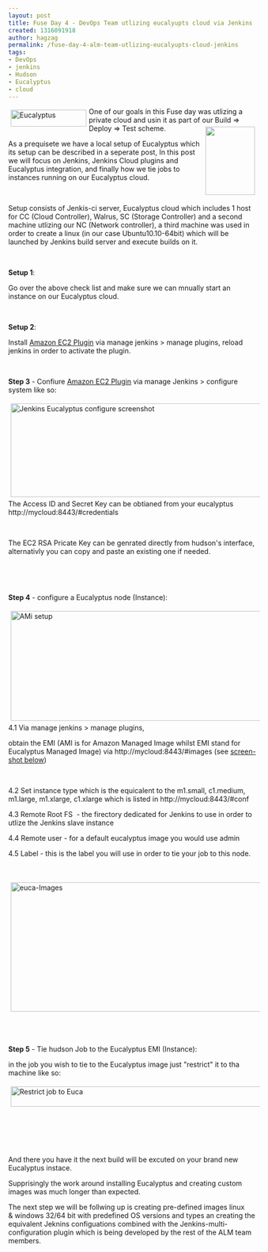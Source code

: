 ```yaml
---
layout: post
title: Fuse Day 4 - DevOps Team utlizing eucalyupts cloud via Jenkins
created: 1316091918
author: hagzag
permalink: /fuse-day-4-alm-team-utlizing-eucalyupts-cloud-jenkins
tags:
- DevOps
- jenkins
- Hudson
- Eucalyptus
- cloud
---
```

<p><img vspace="5" hspace="5" border="0" align="left" style="width: 153px; height: 34px;" alt="Eucalyptus" src="/files/upload/29/EucalyptusLogoText-300px_270x60.png" />One of our goals in this Fuse day was utlizing a private cloud and usin it as part of our Build =&gt; Deploy =&gt; Test <img width="100" vspace="5" hspace="5" height="138" border="0" align="right" src="/files/upload/29/jenkins.png" alt="" />scheme.</p>
<p>As a prequisete we have a local setup of Eucalyptus which its setup can be described in a seperate post, In this post we will focus on Jenkins, Jenkins Cloud plugins and Eucalyptus integration, and finally how we tie jobs to instances running on our Eucalyptus cloud.</p>
<p>&nbsp;</p>
<p>Setup consists of Jenkis-ci server, Eucalyptus cloud which includes 1 host for CC (Cloud Controller), Walrus, SC (Storage Controller)&nbsp;and a second machine utlizing our NC (Network controller), a third machine was used in order to create a linux (in our case Ubuntu10.10-64bit) which will be launched by Jenkins build server and execute builds on it.</p>
<p>&nbsp;</p>
<p><strong>Setup 1</strong>:</p>
<p>Go over the above check list and make sure we can mnually start an instance on our Eucalyptus cloud.</p>
<p>&nbsp;</p>
<p><strong>Setup 2</strong>:</p>
<p>Install <a href="https://wiki.jenkins-ci.org/display/JENKINS/Amazon+EC2+Plugin">Amazon EC2 Plugin</a> via manage jenkins &gt;&nbsp;manage plugins, reload jenkins in order to activate the plugin.</p>
<p>&nbsp;</p>
<p><strong>Step 3</strong> - Confiure <a href="https://wiki.jenkins-ci.org/display/JENKINS/Amazon+EC2+Plugin">Amazon EC2 Plugin</a> via manage Jenkins &gt; configure system like so:</p>
<p><img width="639" vspace="5" hspace="5" height="189" border="0" align="left" alt="Jenkins Eucalyptus configure screenshot" src="/files/upload/29/Cloud-Euca-Jenkins.png" />The Access ID and Secret Key can be obtianed from your eucalyptus http://mycloud:8443/#credentials</p>
<p>&nbsp;</p>
<p>The EC2 RSA Pricate Key can be genrated directly from hudson's interface, alternativly you can copy and paste an existing one if needed.</p>
<p>&nbsp;</p>
<p>&nbsp;</p>
<p><strong>Step 4</strong> - configure a Eucalyptus node (Instance):</p>
<p><img width="639" vspace="5" hspace="5" height="222" border="0" align="left" alt="AMi setup" src="/files/upload/29/AMI-Setup.png" />4.1 Via manage jenkins &gt;&nbsp;manage plugins,</p>
<p>obtain the EMI (AMI is for Amazon Managed Image whilst EMI stand for Eucalyptus Managed Image) via http://mycloud:8443/#images (see <a href="#images">screen-shot below</a>)</p>
<p>&nbsp;</p>
<p>4.2 Set instance type which is the equicalent to the m1.small, c1.medium, m1.large, m1.xlarge, c1.xlarge which is listed in http://mycloud:8443/#conf</p>
<p>4.3 Remote Root FS&nbsp; - the firectory dedicated for Jenkins to use in order to utlize the Jenkins slave instance</p>
<p>4.4 Remote user - for a default eucalyptus image you would use admin</p>
<p>4.5 Label - this is the label you will use in order to tie your job to this node.</p>
<p>&nbsp;</p>
<p><a name="images"><img width="639" vspace="5" hspace="5" height="261" border="0" align="left" alt="euca-Images" src="/files/upload/29/Screenshot_0.png" /></a></p>
<p>&nbsp;</p>
<p>&nbsp;</p>
<p><strong>Step 5</strong> - Tie hudson Job to the Eucalyptus EMI (Instance):</p>
<p>in the job you wish to tie to the Eucalyptus image just &quot;restrict&quot; it to tha machine like so:</p>
<p><img width="634" vspace="5" hspace="5" height="41" border="0" align="left" src="/files/upload/29/Restrict.png" alt="Restrict job to Euca" /></p>
<p>&nbsp;</p>
<p>&nbsp;</p>
<p>&nbsp;</p>
<p>And there you have it the next build will be excuted on your brand new Eucalyptus instace.</p>
<p>Supprisingly the work around installing Eucalyptus and creating custom images was much longer than expected.</p>
<p>The next step we will be follwing up is creating pre-defined images  linux &amp;&nbsp;windows 32/64 bit with predefined OS versions and types an  creating the equivalent Jeknins configuations combined with the  Jenkins-multi-configuration plugin which is being developed by the rest  of the ALM team members.</p>
